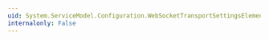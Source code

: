 ```yaml
---
uid: System.ServiceModel.Configuration.WebSocketTransportSettingsElement.ApplyConfiguration(System.ServiceModel.Channels.WebSocketTransportSettings)
internalonly: False
---
```


